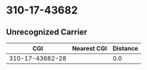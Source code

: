 # 310-17-43682
## Unrecognized Carrier


| CGI | Nearest CGI | Distance |
|-----|-------------|----------|
| 310-17-43682-28 |  | 0.0 |
